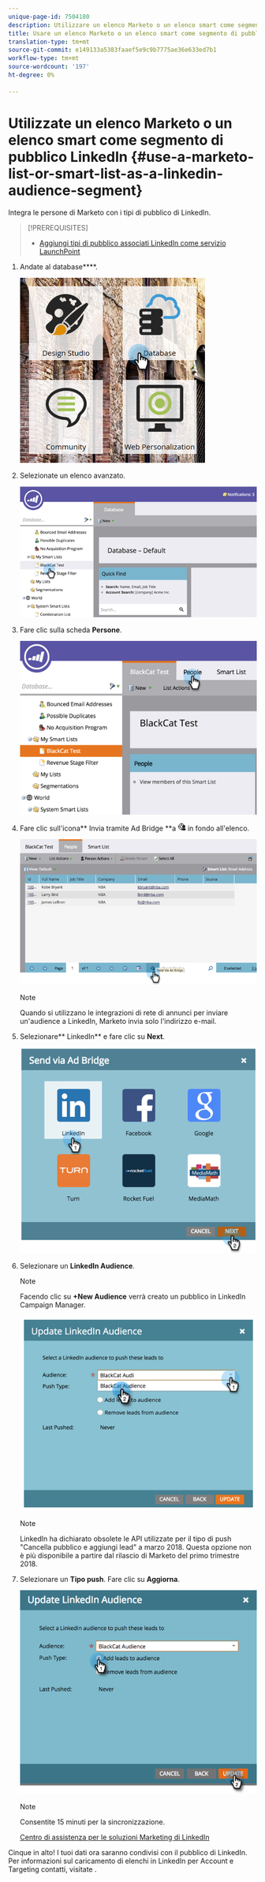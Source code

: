 ```yaml
---
unique-page-id: 7504180
description: Utilizzare un elenco Marketo o un elenco smart come segmento di pubblico LinkedIn - Documenti Marketo - Documentazione del prodotto
title: Usare un elenco Marketo o un elenco smart come segmento di pubblico LinkedIn
translation-type: tm+mt
source-git-commit: e149133a5383faaef5e9c9b7775ae36e633ed7b1
workflow-type: tm+mt
source-wordcount: '197'
ht-degree: 0%

---
```



# Utilizzate un elenco Marketo o un elenco smart come segmento di pubblico LinkedIn {#use-a-marketo-list-or-smart-list-as-a-linkedin-audience-segment}

Integra le persone di Marketo con i tipi di pubblico di LinkedIn.

>[!PREREQUISITES]
>
>* [Aggiungi tipi di pubblico associati LinkedIn come servizio LaunchPoint](../../../../product-docs/demand-generation/ad-network-integrations/add-linkedin-matched-audiences-as-a-launchpoint-service.md)

>



1. Andate al database****.

   ![](assets/db.png)

1. Selezionate un elenco avanzato.

   ![](assets/two.png)

1. Fare clic sulla scheda **Persone**.

   ![](assets/three-1.png)

1. Fare clic sull&#39;icona** Invia tramite Ad Bridge **a ![—](assets/image2015-4-20-18-3a18-3a41.png) in fondo all&#39;elenco.

   ![](assets/four-1.png)

   >[!NOTE]
   >
   >Quando si utilizzano le integrazioni di rete di annunci per inviare un&#39;audience a LinkedIn, Marketo invia solo l&#39;indirizzo e-mail.

1. Selezionare** LinkedIn** e fare clic su **Next**.

   ![](assets/image2015-4-20-18-3a7-3a19.png)

1. Selezionare un **LinkedIn Audience**.

   >[!NOTE]
   >
   >Facendo clic su **+New Audience** verrà creato un pubblico in LinkedIn Campaign Manager.

   ![](assets/6.png)

   >[!NOTE]
   >
   >LinkedIn ha dichiarato obsolete le API utilizzate per il tipo di push &quot;Cancella pubblico e aggiungi lead&quot; a marzo 2018. Questa opzione non è più disponibile a partire dal rilascio di Marketo del primo trimestre 2018.

1. Selezionare un **Tipo push**. Fare clic su **Aggiorna**.

   ![](assets/7.png)

   >[!NOTE]
   >
   >Consentite 15 minuti per la sincronizzazione.

   [Centro di assistenza per le soluzioni Marketing di LinkedIn](https://www.linkedin.com/help/lms/answer/73938?query=ad%20segment)

Cinque in alto! I tuoi dati ora saranno condivisi con il pubblico di LinkedIn. Per informazioni sul caricamento di elenchi in LinkedIn per Account e Targeting contatti, visitate .